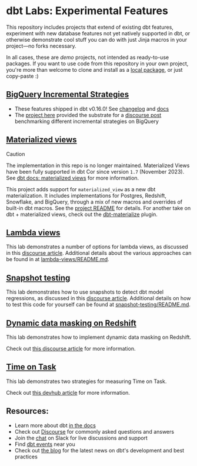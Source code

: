 # dbt Labs: Experimental Features

This repository includes projects that extend of existing dbt features, experiment with new database features not yet natively supported in dbt, or otherwise demonstrate cool stuff you can do with just Jinja macros in your project—no forks necessary.

In all cases, these are _demo_ projects, not intended as ready-to-use packages. If you want to use code from this repository in your own project, you're more than welcome to clone and install as a [local package](https://docs.getdbt.com/docs/building-a-dbt-project/package-management/#local-packages), or just copy-paste :)

## [BigQuery Incremental Strategies](bq-incrementals)

* These features shipped in dbt v0.16.0! See [changelog](https://github.com/fishtown-analytics/dbt/blob/dev/octavius-catto/CHANGELOG.md#features-4) and [docs](https://docs.getdbt.com/docs/building-a-dbt-project/building-models/bigquery-configs/#merge-behavior-incremental-models)
* The [project here](bq_incrementals) provided the substrate for a [discourse post](https://discourse.getdbt.com/t/981) benchmarking different incremental strategies on BigQuery

## [Materialized views](materialized-views)

> [!CAUTION]
> The implementation in this repo is no longer maintained.
> Materialized Views have been fully supported in dbt Cor since version `1.7` (November 2023).
> See [dbt docs: materialized views](https://docs.getdbt.com/docs/build/materializations#materialized-view) for more information.


This project adds support for `materialized_view` as a new dbt materialization. It includes implementations for Postgres, Redshift, Snowflake, and BigQuery, through a mix of new macros and overrides of built-in dbt macros. See the [project README](materialized-views/README.md) for details. For another take on dbt + materialized views, check out the [dbt-materialize](https://github.com/MaterializeInc/materialize/tree/main/misc/dbt-materialize#dbt-materialize) plugin.

## [Lambda views](lambda-views)
This lab demonstrates a number of options for lambda views, as discussed in this [discourse article](https://discourse.getdbt.com/t/how-to-create-near-real-time-models-with-just-dbt-sql/1457/3). Additional details about the various approaches can be found in at [lambda-views/README.md](lambda-views/README.md).

## [Snapshot testing](snapshot-testing)
This lab demonstrates how to use snapshots to detect dbt model regressions, as discussed in this [discourse article](https://discourse.getdbt.com/t/build-snapshot-based-tests-to-detect-regressions-in-historic-data/1478). Additional details on how to test this code for yourself can be found at [snapshot-testing/README.md](snapshot-testing/README.md).


## [Dynamic data masking on Redshift](dynamic-data-masking-redshift)
This lab demonstrates how to implement dynamic data masking on Redshift.

Check out [this discourse article](https://discourse.getdbt.com/t/how-to-implement-dynamic-data-masking-on-redshift/2043) for more information.

## [Time on Task](business_hours)

This lab demonstrates two strategies for measuring Time on Task. 

Check out [this devhub article](https://docs.getdbt.com/blog/measuring-business-hours-sql-time-on-task) for more information.

## Resources:
- Learn more about dbt [in the docs](https://docs.getdbt.com/docs/introduction)
- Check out [Discourse](https://discourse.getdbt.com/) for commonly asked questions and answers
- Join the [chat](http://community.getdbt.com/) on Slack for live discussions and support
- Find [dbt events](https://events.getdbt.com) near you
- Check out [the blog](https://blog.getdbt.com/) for the latest news on dbt's development and best practices
